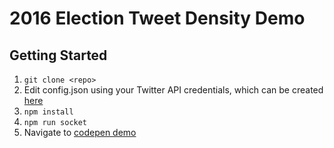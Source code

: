 # 2016 Election Tweet Density Demo #

## Getting Started ##

1. `git clone <repo>`
2. Edit config.json using your Twitter API credentials, which can be created [here](https://apps.twitter.com/)
3. `npm install`
4. `npm run socket`
5. Navigate to [codepen demo](http://codepen.io/kaidjohnson/pen/kkJAaA?editors=0010)
